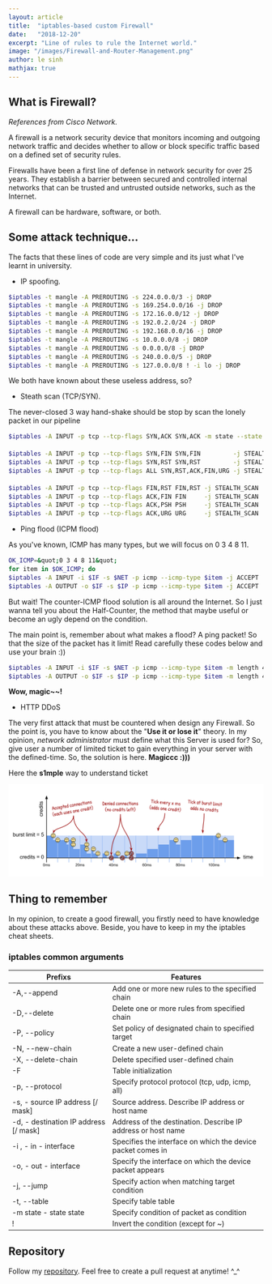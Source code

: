```yaml
---
layout: article
title:  "iptables-based custom Firewall"
date:   "2018-12-20"
excerpt: "Line of rules to rule the Internet world."
image: "/images/Firewall-and-Router-Management.png"
author: le sinh
mathjax: true
---
```


## What is Firewall?
*References from Cisco Network.*

A firewall is a network security device that monitors incoming and outgoing network traffic and decides whether to allow or block specific traffic based on a defined set of security rules.

Firewalls have been a first line of defense in network security for over 25 years. They establish a barrier between secured and controlled internal networks that can be trusted and untrusted outside networks, such as the Internet. 

A firewall can be hardware, software, or both.

## Some attack technique...

The facts that these lines of code are very simple and its just what I've learnt in university.
- IP spoofing.

```bash
$iptables -t mangle -A PREROUTING -s 224.0.0.0/3 -j DROP 
$iptables -t mangle -A PREROUTING -s 169.254.0.0/16 -j DROP 
$iptables -t mangle -A PREROUTING -s 172.16.0.0/12 -j DROP 
$iptables -t mangle -A PREROUTING -s 192.0.2.0/24 -j DROP 
$iptables -t mangle -A PREROUTING -s 192.168.0.0/16 -j DROP 
$iptables -t mangle -A PREROUTING -s 10.0.0.0/8 -j DROP 
$iptables -t mangle -A PREROUTING -s 0.0.0.0/8 -j DROP 
$iptables -t mangle -A PREROUTING -s 240.0.0.0/5 -j DROP 
$iptables -t mangle -A PREROUTING -s 127.0.0.0/8 ! -i lo -j DROP
```

We both have known about these useless address, so?
- Steath scan (TCP/SYN).

The never-closed 3 way hand-shake should be stop by scan the lonely packet in our pipeline

```bash
$iptables -A INPUT -p tcp --tcp-flags SYN,ACK SYN,ACK -m state --state NEW -j STEALTH_SCAN

$iptables -A INPUT -p tcp --tcp-flags SYN,FIN SYN,FIN         -j STEALTH_SCAN
$iptables -A INPUT -p tcp --tcp-flags SYN,RST SYN,RST         -j STEALTH_SCAN
$iptables -A INPUT -p tcp --tcp-flags ALL SYN,RST,ACK,FIN,URG -j STEALTH_SCAN

$iptables -A INPUT -p tcp --tcp-flags FIN,RST FIN,RST -j STEALTH_SCAN
$iptables -A INPUT -p tcp --tcp-flags ACK,FIN FIN     -j STEALTH_SCAN
$iptables -A INPUT -p tcp --tcp-flags ACK,PSH PSH     -j STEALTH_SCAN
$iptables -A INPUT -p tcp --tcp-flags ACK,URG URG     -j STEALTH_SCAN
```


- Ping flood (ICPM flood)

As you've known, ICMP has many types, but we will focus on 0 3 4 8 11.

```bash
OK_ICMP=&quot;0 3 4 8 11&quot;
for item in $OK_ICMP; do
$iptables -A INPUT -i $IF -s $NET -p icmp --icmp-type $item -j ACCEPT
$iptables -A OUTPUT -o $IF -s $IP -p icmp --icmp-type $item -j ACCEPT
```
But wait! The counter-ICMP flood solution is all around the Internet. So I just wanna tell you about the Half-Counter, the method that maybe useful or become an ugly depend on the condition.

The main point is, remember about what makes a flood? A ping packet! So that the size of the packet has it limit! Read carefully these codes below and use your brain :))

```bash
$iptables -A INPUT -i $IF -s $NET -p icmp --icmp-type $item -m length 42:43 -m limit --limit 1/s --limit-burst 1 -j ACCEPT
$iptables -A OUTPUT -o $IF -s $IP -p icmp --icmp-type $item -m length 42:43 -m limit --limit 1/s --limit-burst 1 -j ACCEPT
```
**Wow, magic~~!**

- HTTP DDoS

The very first attack that must be countered when design any Firewall. So the point is, you have to know about the "**Use it or lose it**" theory. In my opinion, *network administrator* must define what this Server is used for? So, give user a number of limited ticket to gain everything in your server with the defined-time. So, the solution is here. **Magiccc :)))**

Here the **s1mple** way to understand ticket


![Thing that have unlimted power](/images/http_ticket.png)

## Thing to remember

In my opinion, to create a good firewall, you firstly need to have knowledge about these attacks above. Beside, you have to keep in my the iptables cheat sheets.

### iptables common arguments

Prefixs | Features
------- | -------
-A,--append | Add one or more new rules to the specified chain
-D,--delete | Delete one or more rules from specified chain
-P, --policy| Set policy of designated chain to specified target
-N, --new-chain| Create a new user-defined chain
-X, --delete-chain | Delete specified user-defined chain
-F    | Table initialization
-p, --protocol | Specify protocol protocol (tcp, udp, icmp, all)
-s,  - source IP address [/ mask] | Source address. Describe IP address or host name
-d, - destination IP address [/ mask] | Address of the destination. Describe IP address or host name
-i , - in - interface | Specifies the interface on which the device packet comes in
-o, - out - interface | Specify the interface on which the device packet appears
-j, --jump | Specify action when matching target condition
-t, --table | Specify table table
-m state - state state | Specify condition of packet as condition
! | Invert the condition (except for ~)

## Repository

Follow my [repository](https://github.com/lesinh97/Firewall-Sem7). Feel free to create a pull request at anytime! ^_^